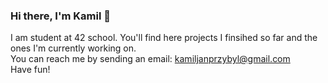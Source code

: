 ### Hi there, I'm Kamil 👋

<!--
**kamilprzybyl/kamilprzybyl** is a ✨ _special_ ✨ repository because its `README.md` (this file) appears on your GitHub profile.
-->
I am student at 42 school. You'll find here projects I finsihed so far and the ones I'm currently working on.</br>
You can reach me by sending an email: kamiljanprzybyl@gmail.com</br>
Have fun!
